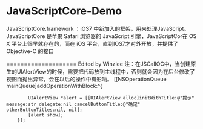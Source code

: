 JavaScriptCore-Demo
===================

JavaScriptCore.framework ：iOS7 中新加入的框架，用来处理JavaScript。JavaScriptCore 是苹果 Safari 浏览器的 JavaScript 引擎，JavaScriptCor在 OS X 平台上很早就存在的，而在 iOS 平台，直到IOS7才对外开放，并提供了 Objective-C 的接口

====================
Edited by Winzlee
注：在JSCallOC中，当创建原生的UIAlertView的时候，需要把代码放到主线程中，否则就会因为在后台修改了视图而抛出异常，会在以后的操作中有影响。
        [[NSOperationQueue mainQueue]addOperationWithBlock:^{
            
            UIAlertView *alert = [[UIAlertView alloc]initWithTitle:@"提示" message:str delegate:nil cancelButtonTitle:@"确定" otherButtonTitles:nil, nil];
            [alert show];
        }];
